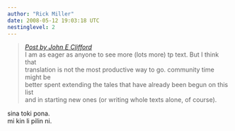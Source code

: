 ```yaml
---
author: "Rick Miller"
date: 2008-05-12 19:03:18 UTC
nestinglevel: 2
---
```

> [_Post by John E Clifford_](/X7lXcIxk/community-translations#post12)  
> I am as eager as anyone to see more (lots more) tp text. But I think that  
> translation is not the most productive way to go. community time might be  
> better spent extending the tales that have already been begun on this list  
> and in starting new ones (or writing whole texts alone, of course).  
> 

sina toki pona.  
mi kin li pilin ni.